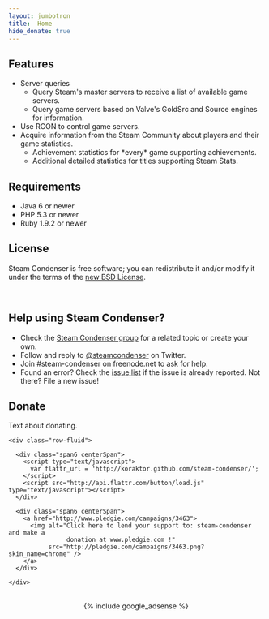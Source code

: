 ```yaml
---
layout: jumbotron
title:  Home
hide_donate: true
---
```


<div class="row-fluid">
  <div class="span7">
    <h2>Features</h2>
    <ul>
      <li>Server queries
        <ul>
          <li>Query Steam's master servers to receive a list of available game servers.</li>
          <li>Query game servers based on Valve's GoldSrc and Source engines for information.</li>
        </ul>
      </li>
      <li>Use RCON to control game servers.</li>
      <li>Acquire information from the Steam Community about players and their game statistics.
        <ul>
          <li>Achievement statistics for *every* game supporting achievements.</li>
          <li>Additional detailed statistics for titles supporting Steam Stats.</li>
        </ul>
      </li>
    </ul>
  </div>
  <div class="span5">
    <h2>Requirements</h2>
    <ul>
      <li>Java 6 or newer</li>
      <li>PHP 5.3 or newer</li>
      <li>Ruby 1.9.2 or newer</li>
    </ul>
    <h2>License</h2>
    <p>Steam Condenser is free software; you can redistribute it and/or modify it under the terms of the <a href="{{site.baseurl}}license/">new BSD License</a>.</p>
  </div>
</div>

<br>

<div class="row-fluid">
  
  <div class="span7">
    <h2>Help using Steam Condenser?</h2>
    <ul>
      <li>Check the <a href="http://groups.google.com/group/steam-condenser">Steam Condenser group</a> for a related topic or create your own.</li>
      <li>Follow and reply to <a href="https://twitter.com/steamcondenser">@steamcondenser</a> on Twitter.</li>
      <li>Join #steam-condenser on freenode.net to ask for help.</li>
      <li>Found an error? Check the <a href="http://github.com/koraktor/steam-condenser/issues">issue list</a> if the issue is already reported. Not there? File a new issue!</li>
    </ul>
  </div>
  
  <div class="span5">
    <h2>Donate</h2>
    <p>Text about donating.</p>
    
    <div class="row-fluid">
    
      <div class="span6 centerSpan">
        <script type="text/javascript">
          var flattr_url = 'http://koraktor.github.com/steam-condenser/';
        </script>
        <script src="http://api.flattr.com/button/load.js" type="text/javascript"></script>
      </div>
  
      <div class="span6 centerSpan">
        <a href="http://www.pledgie.com/campaigns/3463">
          <img alt="Click here to lend your support to: steam-condenser and make a
                    donation at www.pledgie.com !"
               src="http://pledgie.com/campaigns/3463.png?skin_name=chrome" />
        </a>
      </div>
    
    </div>
    
  </div>
  
</div>

<br>

<div class="row">
  <div class="span8 offset2" style="text-align:center;">
{% include google_adsense %}
  </div>
</div>

